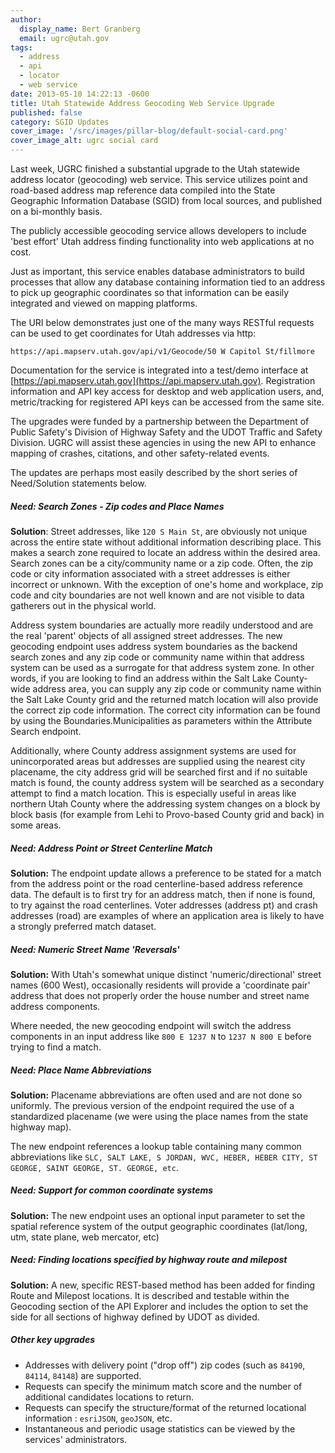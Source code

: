 ```yaml
---
author:
  display_name: Bert Granberg
  email: ugrc@utah.gov
tags:
  - address
  - api
  - locator
  - web service
date: 2013-05-10 14:22:13 -0600
title: Utah Statewide Address Geocoding Web Service Upgrade
published: false
category: SGID Updates
cover_image: '/src/images/pillar-blog/default-social-card.png'
cover_image_alt: ugrc social card
---
```


Last week, UGRC finished a substantial upgrade to the Utah statewide address locator (geocoding) web service. This service utilizes point and road-based address map reference data compiled into the State Geographic Information Database (SGID) from local sources, and published on a bi-monthly basis.

The publicly accessible geocoding service allows developers to include 'best effort' Utah address finding functionality into web applications at no cost.

Just as important, this service enables database administrators to build processes that allow any database containing information tied to an address to pick up geographic coordinates so that information can be easily integrated and viewed on mapping platforms.

The URI below demonstrates just one of the many ways RESTful requests can be used to get coordinates for Utah addresses via http:

`https://api.mapserv.utah.gov/api/v1/Geocode/50 W Capitol St/fillmore`

Documentation for the service is integrated into a test/demo interface at [https://api.mapserv.utah.gov](https://api.mapserv.utah.gov). Registration information and API key access for desktop and web application users, and, metric/tracking for registered API keys can be accessed from the same site.

The upgrades were funded by a partnership between the Department of Public Safety's Division of Highway Safety and the UDOT Traffic and Safety Division. UGRC will assist these agencies in using the new API to enhance mapping of crashes, citations, and other safety-related events.

The updates are perhaps most easily described by the short series of Need/Solution statements below.

##### Need: Search Zones - Zip codes and Place Names

**Solution**: Street addresses, like `120 S Main St`, are obviously not unique across the entire state without additional information describing place. This makes a search zone required to locate an address within the desired area. Search zones can be a city/community name or a zip code. Often, the zip code or city information associated with a street addresses is either incorrect or unknown. With the exception of one's home and workplace, zip code and city boundaries are not well known and are not visible to data gatherers out in the physical world.

Address system boundaries are actually more readily understood and are the real 'parent' objects of all assigned street addresses. The new geocoding endpoint uses address system boundaries as the backend search zones and any zip code or community name within that address system can be used as a surrogate for that address system zone. In other words, if you are looking to find an address within the Salt Lake County-wide address area, you can supply any zip code or community name within the Salt Lake County grid and the returned match location will also provide the correct zip code information. The correct city information can be found by using the Boundaries.Municipalities as parameters within the Attribute Search endpoint.

Additionally, where County address assignment systems are used for unincorporated areas but addresses are supplied using the nearest city placename, the city address grid will be searched first and if no suitable match is found, the county address system will be searched as a secondary attempt to find a match location. This is especially useful in areas like northern Utah County where the addressing system changes on a block by block basis (for example from Lehi to Provo-based County grid and back) in some areas.

##### Need: Address Point or Street Centerline Match

**Solution:** The endpoint update allows a preference to be stated for a match from the address point or the road centerline-based address reference data. The default is to first try for an address match, then if none is found, to try against the road centerlines. Voter addresses (address pt) and crash addresses (road) are examples of where an application area is likely to have a strongly preferred match dataset.

##### Need: Numeric Street Name 'Reversals'

**Solution:** With Utah's somewhat unique distinct 'numeric/directional' street names (600 West), occasionally residents will provide a 'coordinate pair' address that does not properly order the house number and street name address components.

Where needed, the new geocoding endpoint will switch the address components in an input address like `800 E 1237 N` to `1237 N 800 E` before trying to find a match.

##### Need: Place Name Abbreviations

**Solution:** Placename abbreviations are often used and are not done so uniformly. The previous version of the endpoint required the use of a standardized placename (we were using the place names from the state highway map).

The new endpoint references a lookup table containing many common abbreviations like `SLC, SALT LAKE, S JORDAN, WVC, HEBER, HEBER CITY, ST GEORGE, SAINT GEORGE, ST. GEORGE, etc`.

##### Need: Support for common coordinate systems

**Solution:** The new endpoint uses an optional input parameter to set the spatial reference system of the output geographic coordinates (lat/long, utm, state plane, web mercator, etc)

##### Need: Finding locations specified by highway route and milepost

**Solution:** A new, specific REST-based method has been added for finding Route and Milepost locations. It is described and testable within the Geocoding section of the API Explorer and includes the option to set the side for all sections of highway defined by UDOT as divided.

##### Other key upgrades

- Addresses with delivery point ("drop off") zip codes (such as `84190`, `84114`, `84148`) are supported.
- Requests can specify the minimum match score and the number of additional candidates locations to return.
- Requests can specify the structure/format of the returned locational information : `esriJSON`, `geoJSON`, etc.
- Instantaneous and periodic usage statistics can be viewed by the services' administrators.
